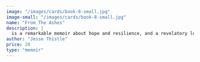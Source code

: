```yaml
---
image: "/images/cards/book-8-small.jpg"
image-small: "/images/cards/book-8-small.jpg"
name: "From The Ashes"
description: |
  is a remarkable memoir about hope and resilience, and a revelatory look into the life of a Métis-Cree man who refused to give up. Abandoned by his parents as a toddler, Jesse Thistle briefly found himself in the foster-care system with his two brothers, cut off from all they had known.
author: "Jesse Thistle"
price: 20
type: "memoir"
---
```

